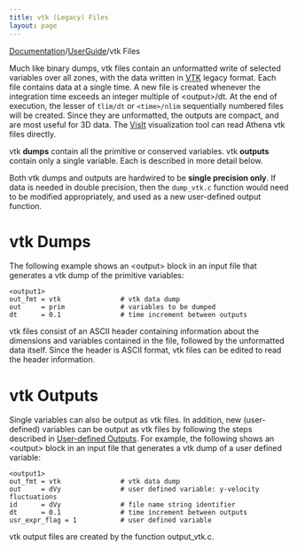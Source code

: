 ```yaml
---
title: vtk (Legacy) Files
layout: page
---
```


[Documentation]({{site.baseurl}}/AthenaDocs)/[UserGuide]({{site.baseurl}}/AthenaDocsUG)/vtk Files

Much like binary dumps, vtk files contain an unformatted write of selected variables over all zones, with the data written
in [VTK](http://www.vtk.org) legacy format.  Each file contains data
at a single time.
A new file is created whenever the integration time exceeds an integer multiple of \<output\>/dt.  At the end of execution, the lesser of
`tlim/dt` or `<time>/nlim`
sequentially numbered files will be created.
Since they are unformatted, the outputs are compact, and are most useful for 3D data.  The
[VisIt](http://visitusers.org) visualization tool can read Athena vtk files directly.

vtk **dumps** contain all the primitive or conserved variables.  vtk **outputs** contain only a single
variable.  Each is described in more detail below.

Both vtk dumps and outputs are hardwired to be **single precision only**.  If data is needed in double precision, then the `dump_vtk.c` function would
need to be modified appropriately, and used as a new user-defined output function.

vtk Dumps
=========

The following example shows an \<output\> block in an input file that generates a vtk dump of the primitive variables:

	<output1>
	out_fmt = vtk               # vtk data dump
	out     = prim              # variables to be dumped
	dt      = 0.1               # time increment between outputs

vtk files consist of an ASCII header containing information about the dimensions and variables contained in the file,
followed by the unformatted data itself.  Since the header is ASCII format, vtk files can be edited to read the
header information.

vtk Outputs
===========

Single variables can also be output as vtk files.  In addition, new (user-defined) variables can be output as
vtk files by following the steps described in
[User-defined Outputs]({{site.baseurl}}/AthenaDocsUGUserExpress).  For example,
the following shows an \<output\> block in an input file that generates a vtk dump of a user defined variable:

	<output1>
	out_fmt = vtk               # vtk data dump
	out     = dVy               # user defined variable: y-velocity fluctuations
	id      = dVy               # file name string identifier
	dt      = 0.1               # time increment between outputs
	usr_expr_flag = 1           # user defined variable

vtk output files are created by the function output_vtk.c.
